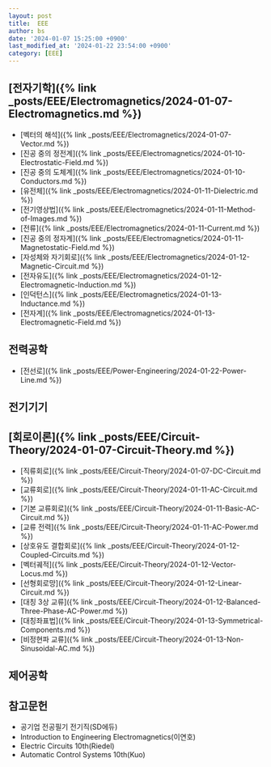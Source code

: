 ```yaml
---
layout: post
title:  EEE
author: bs
date: '2024-01-07 15:25:00 +0900'
last_modified_at: '2024-01-22 23:54:00 +0900'
category: [EEE]
---
```


## [전자기학]({% link _posts/EEE/Electromagnetics/2024-01-07-Electromagnetics.md %})
- [벡터의 해석]({% link _posts/EEE/Electromagnetics/2024-01-07-Vector.md %})
- [진공 중의 정전계]({% link _posts/EEE/Electromagnetics/2024-01-10-Electrostatic-Field.md %})
- [진공 중의 도체계]({% link _posts/EEE/Electromagnetics/2024-01-10-Conductors.md %})
- [유전체]({% link _posts/EEE/Electromagnetics/2024-01-11-Dielectric.md %})
- [전기영상법]({% link _posts/EEE/Electromagnetics/2024-01-11-Method-of-Images.md %})
- [전류]({% link _posts/EEE/Electromagnetics/2024-01-11-Current.md %})
- [진공 중의 정자계]({% link _posts/EEE/Electromagnetics/2024-01-11-Magnetostatic-Field.md %})
- [자성체와 자기회로]({% link _posts/EEE/Electromagnetics/2024-01-12-Magnetic-Circuit.md %})
- [전자유도]({% link _posts/EEE/Electromagnetics/2024-01-12-Electromagnetic-Induction.md %})
- [인덕턴스]({% link _posts/EEE/Electromagnetics/2024-01-13-Inductance.md %})
- [전자계]({% link _posts/EEE/Electromagnetics/2024-01-13-Electromagnetic-Field.md %})

## 전력공학
- [전선로]({% link _posts/EEE/Power-Engineering/2024-01-22-Power-Line.md %})

## 전기기기

## [회로이론]({% link _posts/EEE/Circuit-Theory/2024-01-07-Circuit-Theory.md %})
- [직류회로]({% link _posts/EEE/Circuit-Theory/2024-01-07-DC-Circuit.md %})
- [교류회로]({% link _posts/EEE/Circuit-Theory/2024-01-11-AC-Circuit.md %})
- [기본 교류회로]({% link _posts/EEE/Circuit-Theory/2024-01-11-Basic-AC-Circuit.md %})
- [교류 전력]({% link _posts/EEE/Circuit-Theory/2024-01-11-AC-Power.md %})
- [상호유도 결합회로]({% link _posts/EEE/Circuit-Theory/2024-01-12-Coupled-Circuits.md %})
- [벡터궤적]({% link _posts/EEE/Circuit-Theory/2024-01-12-Vector-Locus.md %})
- [선형회로망]({% link _posts/EEE/Circuit-Theory/2024-01-12-Linear-Circuit.md %})
- [대칭 3상 교류]({% link _posts/EEE/Circuit-Theory/2024-01-12-Balanced-Three-Phase-AC-Power.md %})
- [대칭좌표법]({% link _posts/EEE/Circuit-Theory/2024-01-13-Symmetrical-Components.md %})
- [비정현파 교류]({% link _posts/EEE/Circuit-Theory/2024-01-13-Non-Sinusoidal-AC.md %})

## 제어공학

## 참고문헌
- 공기업 전공필기 전기직(SD에듀)
- Introduction to Engineering Electromagnetics(이연호)
- Electric Circuits 10th(Riedel)
- Automatic Control Systems 10th(Kuo)